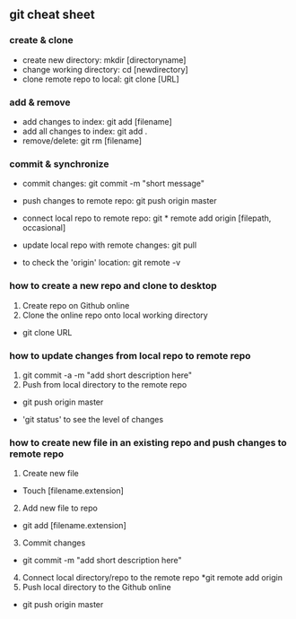 ## git cheat sheet


### create & clone
* create new directory: mkdir [directoryname]
* change working directory: cd [newdirectory]
* clone remote repo to local: git clone [URL]

### add & remove
* add changes to index: git add [filename]
* add all changes to index: git add .
* remove/delete: git rm [filename]

### commit & synchronize
* commit changes: git commit -m "short message"
* push changes to remote repo: git push origin master
* connect local repo to remote repo: git * remote add origin [filepath, occasional]
* update local repo with remote changes: git pull
  
* to check the 'origin' location: git remote -v
  
### how to create a new repo and clone to desktop
1. Create repo on Github online
2. Clone the online repo onto local working directory
  * git clone URL

### how to update changes from local repo to remote repo
1. git commit -a -m "add short description here"
2. Push from local directory to the remote repo
  * git push origin master
  
* 'git status' to see the level of changes


### how to create new file in an existing repo and push changes to remote repo

1. Create new file
  * Touch [filename.extension]
2. Add new file to repo
  * git add [filename.extension]
3. Commit changes
  * git commit -m "add short description here"
4. Connect local directory/repo to the remote repo
  *git remote add origin
5. Push local directory to the Github online
  * git push origin master


